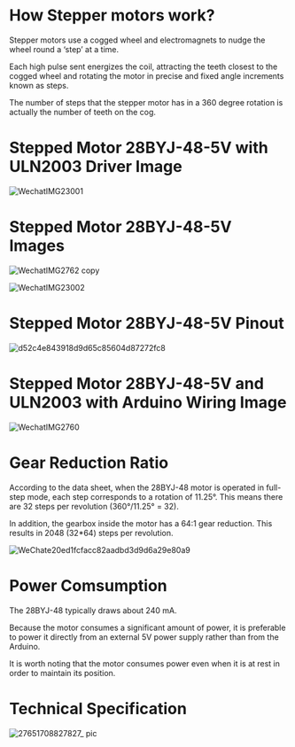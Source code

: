 # How Stepper motors work?

Stepper motors use a cogged wheel and electromagnets to nudge the wheel round a ‘step’ at a time.

Each high pulse sent energizes the coil, attracting the teeth closest to the cogged wheel and rotating the motor in precise and fixed angle increments known as steps.

The number of steps that the stepper motor has in a 360 degree rotation is actually the number of teeth on the cog.

# Stepped Motor 28BYJ-48-5V with ULN2003 Driver Image

![WechatIMG23001](https://github.com/josthlee/IoT-HW-Module-Quickstart/assets/154501794/80ffd0d4-9547-4624-8270-7b4ba24de5fb)

# Stepped Motor 28BYJ-48-5V Images

![WechatIMG2762 copy](https://github.com/josthlee/IoT-HW-Module-Quickstart/assets/154501794/646e13ec-5f89-46fc-bde8-bb7564dbe461)

![WechatIMG23002](https://github.com/josthlee/IoT-HW-Module-Quickstart/assets/154501794/675b1043-eccb-4a79-b989-d89e58816f5c)

# Stepped Motor 28BYJ-48-5V Pinout

![d52c4e843918d9d65c85604d87272fc8](https://github.com/josthlee/IoT-HW-Module-Quickstart/assets/154501794/d7b526a8-32ed-4beb-98a7-2c8930acc42e)

# Stepped Motor 28BYJ-48-5V and ULN2003 with Arduino Wiring Image

![WechatIMG2760](https://github.com/josthlee/IoT-HW-Module-Quickstart/assets/154501794/9a617ec0-c65c-4381-9bcb-11f0117dc193)

# Gear Reduction Ratio

According to the data sheet, when the 28BYJ-48 motor is operated in full-step mode, each step corresponds to a rotation of 11.25°. This means there are 32 steps per revolution (360°/11.25° = 32).

In addition, the gearbox inside the motor has a 64:1 gear reduction. This results in 2048 (32*64) steps per revolution.

![WeChate20ed1fcfacc82aadbd3d9d6a29e80a9](https://github.com/josthlee/IoT-HW-Module-Quickstart/assets/154501794/c2675253-2743-4d03-adb3-81df1eca1844)

# Power Comsumption

The 28BYJ-48 typically draws about 240 mA.

Because the motor consumes a significant amount of power, it is preferable to power it directly from an external 5V power supply rather than from the Arduino.

It is worth noting that the motor consumes power even when it is at rest in order to maintain its position.
# Technical Specification

![27651708827827_ pic](https://github.com/josthlee/IoT-HW-Module-Quickstart/assets/154501794/01c46eac-b4b4-4052-be1a-a57c1f0984a3)



